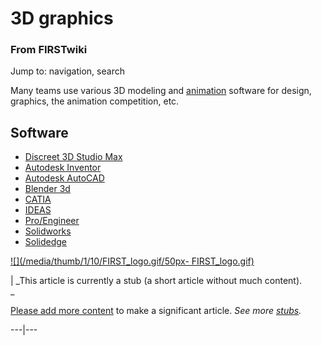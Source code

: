 

# 3D graphics

### From FIRSTwiki

Jump to: navigation, search

Many teams use various 3D modeling and [animation](/index.php/Animation
"Animation" ) software for design, graphics, the animation competition, etc.


## Software

  * [Discreet 3D Studio Max](/index.php/3D_Studio_Max "3D Studio Max" )
  * [Autodesk Inventor](/index.php/Autodesk_Inventor "Autodesk Inventor" )
  * [Autodesk AutoCAD](/index.php/AutoCAD "AutoCAD" )
  * [Blender 3d](/index.php/Blender_3d "Blender 3d" )
  * [CATIA](/index.php?title=CATIA&action=edit "CATIA" )
  * [IDEAS](/index.php?title=IDEAS&action=edit "IDEAS" )
  * [Pro/Engineer](/index.php?title=Pro/Engineer&action=edit "Pro/Engineer" )
  * [Solidworks](/index.php?title=Solidworks&action=edit "Solidworks" )
  * [Solidedge](/index.php?title=Solidedge&action=edit "Solidedge" )

  

[![](/media/thumb/1/10/FIRST_logo.gif/50px-
FIRST_logo.gif)](/index.php/Image:FIRST_logo.gif "" )

|  _This article is currently a stub (a short article without much content).  
_

[Please add more
content](http://www.firstwiki.net/index.php?title=3D_graphics&action=edit
"http://www.firstwiki.net/index.php?title=3D_graphics&action=edit" ) to make a
significant article. _See more [stubs](/index.php/Special:Shortpages
"Special:Shortpages" )._  
  
---|---  
  
